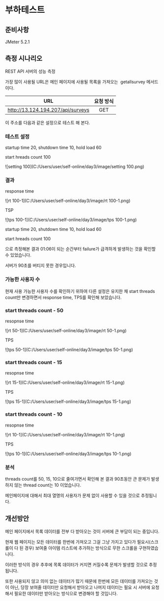 # 부하테스트

## 준비사항

JMeter 5.2.1



## 측정 시나리오

REST API 서버의 성능 측정

가장 많이 사용될 URL은 메인 페이지에 사용될 목록을 가져오는  getallsurvey 메서드이다.

|                URL                | 요청 방식 |
| :-------------------------------: | :-------: |
| http://13.124.194.207/api/surveys |    GET    |



이 주소를 다음과 같은 설정으로 테스트 해 본다.

### 테스트 설정

startup time 20, shutdown time 10, hold load 60

start hreads count 100

![setting 100](C:/Users/user/self-online/day3/image/setting 100.png)



### 결과

response time

![rt 100-1](C:/Users/user/self-online/day3/image/rt 100-1.png)



TSP

![tps 100-1](C:/Users/user/self-online/day3/image/tps 100-1.png)

startup time 20, shutdown time 10, hold load 60

start hreads count 100

으로 측정해본 결과 01:06이 되는 순간부터 failure가 급격하게 발생하는 것을 확인할 수 있었습니다.

서버가 90초를 버티지 못한 경우입니다.



### 가능한 사용자 수

현재 사용 가능한 사용자 수를 확인하기 위하여 다른 설정은 유지한 채 start threads count만 변경하면서 response time, TPS를 확인해 보았습니다.



### start threads count - 50

resopnse time

![rt 50-1](C:/Users/user/self-online/day3/image/rt 50-1.png)

TPS

![tps 50-1](C:/Users/user/self-online/day3/image/tps 50-1.png)



### start threads count - 15

resopnse time

![rt 15-1](C:/Users/user/self-online/day3/image/rt 15-1.png)

TPS

![tps 15-1](C:/Users/user/self-online/day3/image/tps 15-1.png)



### start threads count - 10

resopnse time

![rt 10-1](C:/Users/user/self-online/day3/image/rt 10-1.png)

TPS

![tps 10-1](C:/Users/user/self-online/day3/image/tps 10-1.png)



### 분석

threads count를 50, 15, 10으로 줄여가면서 확인해 본 결과 90초동안 큰 문제가 발생하지 않는 thread count는 10 이었습니다.

메인페이지에 대해서 최대 열명의 사용자가 문제 없이 사용할 수 있을 것으로 추정됩니다.



## 개선방안

메인 페이지에서 목록 데이터를 전부 다 받아오는 것이 서버에 큰 부담이 되는 중입니다.

현재 웹 페이지는 모든 데이터를 한번에 가져오고 그걸 그냥 가지고 있다가 필요시(스크롤이 다 된 경우) 보여줄 아이템 리스트에 추가하는 방식으로 무한 스크롤을 구현하였습니다.

이러한 방식의 경우 추후에 목록 데이터가 커지면 커질수록 문제가 발생할 것으로 추정됩니다.

또한 사용되지 않고 의미 없는 데이터가 많기 때문에 한번에 모든 데이터를 가져오는 것이 아닌, 당장 보여줄 데이터만 요청해서 받아오고 나머지 데이터는 필요 시 서버에 요청해서 필요한 데이터만 받아오는 방식으로 변경해야 할 것입니다.